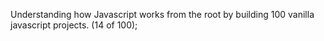 Understanding how Javascript works from the root by building 100 vanilla javascript projects. (14 of 100);
